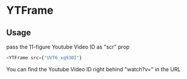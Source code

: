 # YTFrame

## Usage

pass the 11-figure Youtube Video ID as "scr" prop

```js
<YTFrame src={"UVT6_xq930I"}
```

You can find the Youtube Video ID right behind "watch?v=" in the URL
